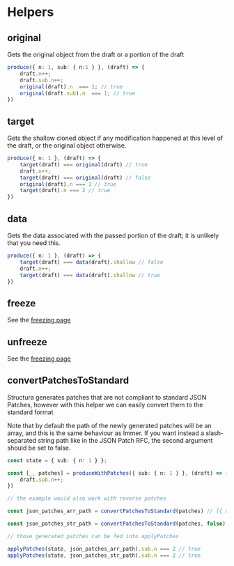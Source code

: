 # Helpers

## original

Gets the original object from the draft or a portion of the draft

```typescript
produce({ n: 1, sub: { n:1 } }, (draft) => {
    draft.n++;
    draft.sub.n++;
    original(draft).n  === 1; // true
    original(draft.sub).n  === 1; // true
})
```

## target

Gets the shallow cloned object if any modification happened at this level of the draft, or the original object otherwise.

```typescript
produce({ n: 1 }, (draft) => {
    target(draft) === original(draft) // true
    draft.n++;
    target(draft) === original(draft) // false
    original(draft).n === 1 // true
    target(draft).n === 2 // true
})
```

## data

Gets the data associated with the passed portion of the draft; it is unlikely that you need this.

```typescript
produce({ n: 1 }, (draft) => {
    target(draft) === data(draft).shallow // false
    draft.n++;
    target(draft) === data(draft).shallow // true
})
```

## freeze

See the <a href="./freezing.html#freezing">freezing page</a>

## unfreeze

See the <a href="./freezing.html#unfreezing">freezing page</a>

## convertPatchesToStandard

Structura generates patches that are not compliant to standard JSON Patches, however with this helper we can easily convert them to the standard format

Note that by default the path of the newly generated patches will be an array, and this is the same behaviour as Immer. If you want instead a slash-separated string path like in the JSON Patch RFC, the second argument should be set to false.

```typescript
const state = { sub: { n: 1 } };

const [_, patches] = produceWithPatches({ sub: { n: 1 } }, (draft) => {
    draft.sub.n++;
})

// the example would also work with reverse patches

const json_patches_arr_path = convertPatchesToStandard(patches) // [{ op: "replace", path: ["sub", "n"], value: 2 }]

const json_patches_str_path = convertPatchesToStandard(patches, false) // [{ op: "replace", path: "/sub/n", value: 2 }]

// those generated patches can be fed into applyPatches

applyPatches(state, json_patches_arr_path).sub.n === 2 // true
applyPatches(state, json_patches_str_path).sub.n === 2 // true
```